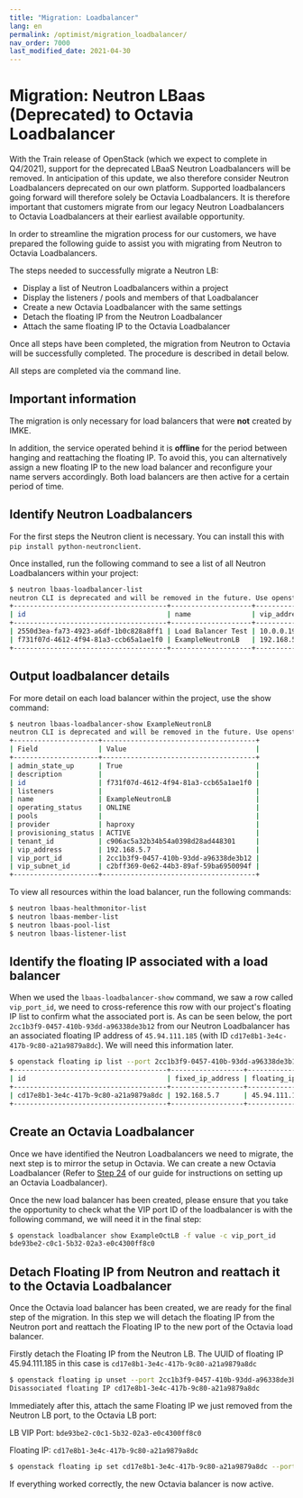 ```yaml
---
title: "Migration: Loadbalancer"
lang: en
permalink: /optimist/migration_loadbalancer/
nav_order: 7000
last_modified_date: 2021-04-30
---
```


# Migration: Neutron LBaas (Deprecated) to Octavia Loadbalancer

With the Train release of OpenStack (which we expect to complete in Q4/2021), support for the deprecated LBaaS Neutron Loadbalancers will be removed. In anticipation of this update, we also therefore consider Neutron Loadbalancers deprecated on our own platform. Supported loadbalancers going forward will therefore solely be Octavia Loadbalancers. It is therefore important that customers migrate from our legacy Neutron Loadbalancers to Octavia Loadbalancers at their earliest available opportunity.

In order to streamline the migration process for our customers, we have prepared the following guide to assist you with migrating from Neutron to Octavia Loadbalancers.

The steps needed to successfully migrate a Neutron LB: 
- Display a list of Neutron Loadbalancers within a project
- Display the listeners / pools and members of that Loadbalancer
- Create a new Octavia Loadbalancer with the same settings
- Detach the floating IP from the Neutron Loadbalancer
- Attach the same floating IP to the Octavia Loadbalancer

Once all steps have been completed, the migration from Neutron to Octavia will be successfully completed. The procedure is described in detail below. 

All steps are completed via the command line.

## Important information

The migration is only necessary for load balancers that were **not** created by IMKE.

In addition, the service operated behind it is **offline** for the period between hanging and reattaching the floating IP. To avoid this, you can alternatively assign a new floating IP to the new load balancer and reconfigure your name servers accordingly. Both load balancers are then active for a certain period of time.

## Identify Neutron Loadbalancers

For the first steps the Neutron client is necessary. You can install this with `pip install python-neutronclient`.

Once installed, run the following command to see a list of all Neutron Loadbalancers within your project:

```bash
$ neutron lbaas-loadbalancer-list
neutron CLI is deprecated and will be removed in the future. Use openstack CLI instead.
+--------------------------------------+--------------------+-------------+---------------------+----------+
| id                                   | name               | vip_address | provisioning_status | provider |
+--------------------------------------+--------------------+-------------+---------------------+----------+
| 2550d3ea-fa73-4923-a6df-1b0c828a8ff1 | Load Balancer Test | 10.0.0.19   | ACTIVE              | haproxy  |
| f731f07d-4612-4f94-81a3-ccb65a1ae1f0 | ExampleNeutronLB   | 192.168.5.7 | ACTIVE              | haproxy  |
+--------------------------------------+--------------------+-------------+---------------------+----------+
```

## Output loadbalancer details

For more detail on each load balancer within the project, use the show command:

```bash
$ neutron lbaas-loadbalancer-show ExampleNeutronLB
neutron CLI is deprecated and will be removed in the future. Use openstack CLI instead.
+---------------------+--------------------------------------+
| Field               | Value                                |
+---------------------+--------------------------------------+
| admin_state_up      | True                                 |
| description         |                                      |
| id                  | f731f07d-4612-4f94-81a3-ccb65a1ae1f0 |
| listeners           |                                      |
| name                | ExampleNeutronLB                     |
| operating_status    | ONLINE                               |
| pools               |                                      |
| provider            | haproxy                              |
| provisioning_status | ACTIVE                               |
| tenant_id           | c906ac5a32b34b54a0398d28ad448301     |
| vip_address         | 192.168.5.7                          |
| vip_port_id         | 2cc1b3f9-0457-410b-93dd-a96338de3b12 |
| vip_subnet_id       | c2bff369-0e62-44b3-89af-59ba6950094f |
+---------------------+--------------------------------------+
```

To view all resources within the load balancer, run the following commands:
```bash
$ neutron lbaas-healthmonitor-list
$ neutron lbaas-member-list
$ neutron lbaas-pool-list
$ neutron lbaas-listener-list
```

## Identify the floating IP associated with a load balancer

When we used the `lbaas-loadbalancer-show` command, we saw a row called `vip_port_id`, we need to cross-reference this row with our project's floating IP list to confirm what the associated port is. As can be seen below, the port `2cc1b3f9-0457-410b-93dd-a96338de3b12` from our Neutron Loadbalancer has an associated floating IP address of `45.94.111.185` (with ID `cd17e8b1-3e4c-417b-9c80-a21a9879a8dc`). We will need this information later.

```bash
$ openstack floating ip list --port 2cc1b3f9-0457-410b-93dd-a96338de3b12
+--------------------------------------+------------------+---------------------+--------------------------------------+
| id                                   | fixed_ip_address | floating_ip_address | port_id                              |
+--------------------------------------+------------------+---------------------+--------------------------------------+
| cd17e8b1-3e4c-417b-9c80-a21a9879a8dc | 192.168.5.7      | 45.94.111.185       | 2cc1b3f9-0457-410b-93dd-a96338de3b12 |
+--------------------------------------+------------------+---------------------+--------------------------------------+
```

## Create an Octavia Loadbalancer

Once we have identified the Neutron Loadbalancers we need to migrate, the next step is to mirror the setup in Octavia. We can create a new Octavia Loadbalancer (Refer to [Step 24](/optimist/guided_tour/step24/) of our guide for instructions on setting up an Octavia Loadbalancer).

Once the new load balancer has been created, please ensure that you take the opportunity to check what the VIP port ID of the loadbalancer is with the following command, we will need it in the final step:

```bash
$ openstack loadbalancer show ExampleOctLB -f value -c vip_port_id
bde93be2-c0c1-5b32-02a3-e0c4300ff8c0
```

## Detach Floating IP from Neutron and reattach it to the Octavia Loadbalancer

Once the Octavia load balancer has been created, we are ready for the final step of the migration. In this step we will detach the floating IP from the Neutron port and reattach the Floating IP to the new port of the Octavia load balancer.

Firstly detach the Floating IP from the Neutron LB. The UUID of floating IP 45.94.111.185 in this case is `cd17e8b1-3e4c-417b-9c80-a21a9879a8dc`

```bash
$ openstack floating ip unset --port 2cc1b3f9-0457-410b-93dd-a96338de3b12 cd17e8b1-3e4c-417b-9c80-a21a9879a8dc
Disassociated floating IP cd17e8b1-3e4c-417b-9c80-a21a9879a8dc
```

Immediately after this, attach the same Floating IP we just removed from the Neutron LB port, to the Octavia LB port:

LB VIP Port: `bde93be2-c0c1-5b32-02a3-e0c4300ff8c0`

Floating IP: `cd17e8b1-3e4c-417b-9c80-a21a9879a8dc`

```bash
$ openstack floating ip set cd17e8b1-3e4c-417b-9c80-a21a9879a8dc --port bde93be2-c0c1-5b32-02a3-e0c4300ff8c0
```

If everything worked correctly, the new Octavia balancer is now active.
